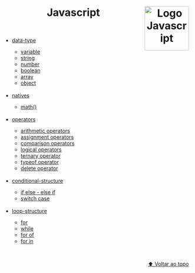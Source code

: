 <div id="top" align="center";>
  <h1>Javascript
    <img align="right";
    width="120px"
    src="https://cdn-icons-png.flaticon.com/512/5968/5968292.png"
    alt="Logo Javascript" />
  </h1>
</div>

</br>
<ul>
  <li><a href="./study-material/data-type">data-type</a></li>
    <ul>
      <li><a href="./study-material/data-type/variable.js">variable</a></li>
      <li><a href="./study-material/data-type/string.js">string</a></li>
      <li><a href="./study-material/data-type/number.js">number</a></li>
      <li><a href="./study-material/data-type/boolean.js">boolean</a></li>
      <li><a href="./study-material/data-type/array.js">array</a></li>
      <li><a href="./study-material/data-type/object.js">object</a></li>
    </ul>
<br>
  <li><a href="./study-material/natives">natives</a></li>
    <ul>
      <li><a href="./study-material/natives.js/math.js">math()</a></li>
    </ul>
<br>
  <li><a href="./study-material/operators">operators</a></li>
    <ul>
      <li><a href="./study-material/operators.js/arithmetic-operators.js">arithmetic operators</a></li>
      <li><a href="./study-material/operators.js/assignment-operators.js">assignment operators</a></li>
      <li><a href="./study-material/operators.js/comparison-operators.js">comparison operators</a></li>
      <li><a href="./study-material/operators.js/logical-operators.js">logical operators</a></li>
      <li><a href="./study-material/operators.js/ternary-operator.js">ternary operator</a></li>
      <li><a href="./study-material/operators.js/typeof-operator.js">typeof operator</a></li>
      <li><a href="./study-material/operators.js/delete-operator.js">delete operator</a></li>
    </ul>
<br>
  <li><a href="./study-material/conditional-structure">conditional-structure</a></li>
    <ul>
      <li><a href="./study-material/conditional-structure/if-else.js">if else - else if</a></li>
      <li><a href="./study-material/conditional-structure/switch-case.js">switch case</a></li>
    </ul>
<br>
  <li><a href="./study-material/loop-structure">loop-structure</a></li>
    <ul>
      <li><a href="./study-material/loop-structure/for.js">for</a></li>
      <li><a href="./study-material/loop-structure/while.js">while</a></li>
      <li><a href="./study-material/loop-structure/for-of.js">for of</a></li>
      <li><a href="./study-material/loop-structure/for-in.js">for in</a></li>
    </ul>
</ul>

</br>

<p align="right"><a href="#top">⬆️ Voltar ao topo</a></p>
</br>
